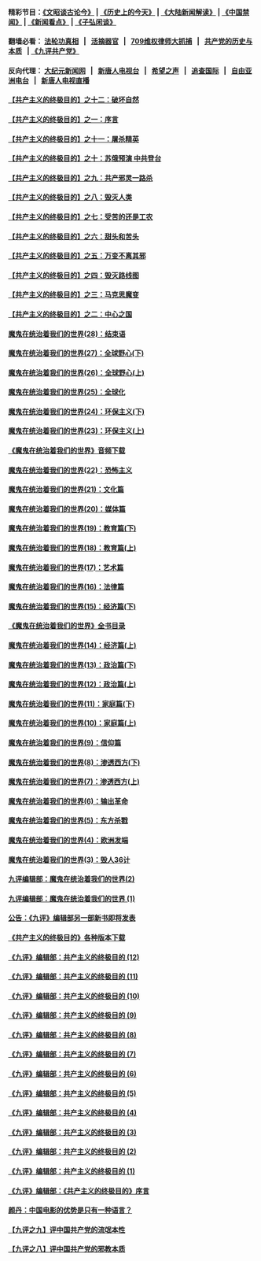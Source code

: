 #### 精彩节目：[《文昭谈古论今》](http://134.209.198.168/wenzhao) | [《历史上的今天》](http://134.209.198.168/today-in-history) | [《大陆新闻解读》](http://134.209.198.168/ntdtv-comedy) | [《中国禁闻》](http://134.209.198.168/ntdtv-news) | [《新闻看点》](http://134.209.198.168/news-insight) | [《子弘闲谈》](http://134.209.198.168/zihongxiantan/) 

  #### 翻墙必看： [法轮功真相](http://134.209.198.168:10000/videos/truth.html) &nbsp;&nbsp;|&nbsp;&nbsp; [活摘器官](http://134.209.198.168:10000/videos/res/Organs/) &nbsp;&nbsp;|&nbsp;&nbsp; [709维权律师大抓捕](http://134.209.198.168:10000/videos/709/) &nbsp;&nbsp;|&nbsp;&nbsp; [共产党的历史与本质](http://134.209.198.168:10000/videos/ccp.html) &nbsp;&nbsp;| [《九评共产党》](http://134.209.198.168:10000/videos/jiuping/) 

#### 反向代理： [大纪元新闻网](http://134.209.198.168:10080/) &nbsp;&nbsp;|&nbsp;&nbsp; [新唐人电视台](http://134.209.198.168:8000/) &nbsp;&nbsp;|&nbsp;&nbsp; [希望之声](http://134.209.198.168:8200/) &nbsp;&nbsp;|&nbsp;&nbsp; [追查国际](http://134.209.198.168:10010/) &nbsp;&nbsp;|&nbsp;&nbsp; [自由亚洲电台](http://134.209.198.168:9800/) &nbsp;&nbsp;|&nbsp;&nbsp; [新唐人电视直播](http://134.209.198.168/) 

#### [【共产主义的终极目的】之十二：破坏自然](../pages/nsc422/n11135214.md?t=03251536) 

#### [【共产主义的终极目的】之一：序言](../pages/nsc422/n11086077.md?t=03251536) 

#### [【共产主义的终极目的】之十一：屠杀精英](../pages/nsc422/n11118442.md?t=03251536) 

#### [【共产主义的终极目的】之十：苏俄预演 中共登台](../pages/nsc422/n11118424.md?t=03251536) 

#### [【共产主义的终极目的】之九：共产邪灵一路杀](../pages/nsc422/n11114139.md?t=03251536) 

#### [【共产主义的终极目的】之八：毁灭人类](../pages/nsc422/n11108503.md?t=03251536) 

#### [【共产主义的终极目的】之七：受苦的还是工农](../pages/nsc422/n11101809.md?t=03251536) 

#### [【共产主义的终极目的】之六：甜头和苦头](../pages/nsc422/n11096971.md?t=03251536) 

#### [【共产主义的终极目的】之五：万变不离其邪](../pages/nsc422/n11091285.md?t=03251536) 

#### [【共产主义的终极目的】之四：毁灭路线图](../pages/nsc422/n11086284.md?t=03251536) 

#### [【共产主义的终极目的】之三：马克思魔变](../pages/nsc422/n11061941.md?t=03251536) 

#### [【共产主义的终极目的】之二：中心之国](../pages/nsc422/n11047728.md?t=03251536) 

#### [魔鬼在统治着我们的世界(28)：结束语](../pages/nsc422/n10936246.md?t=03251536) 

#### [魔鬼在统治着我们的世界(27)：全球野心(下)](../pages/nsc422/n10928319.md?t=03251536) 

#### [魔鬼在统治着我们的世界(26)：全球野心(上)](../pages/nsc422/n10900318.md?t=03251536) 

#### [魔鬼在统治着我们的世界(25)：全球化](../pages/nsc422/n10788205.md?t=03251536) 

#### [魔鬼在统治着我们的世界(24)：环保主义(下)](../pages/nsc422/n10695307.md?t=03251536) 

#### [魔鬼在统治着我们的世界(23)：环保主义(上)](../pages/nsc422/n10688613.md?t=03251536) 

#### [《魔鬼在统治着我们的世界》音频下载](../pages/nsc422/n10635553.md?t=03251536) 

#### [魔鬼在统治着我们的世界(22)：恐怖主义](../pages/nsc422/n10614727.md?t=03251536) 

#### [魔鬼在统治着我们的世界(21)：文化篇](../pages/nsc422/n10597706.md?t=03251536) 

#### [魔鬼在统治着我们的世界(20)：媒体篇](../pages/nsc422/n10586579.md?t=03251536) 

#### [魔鬼在统治着我们的世界(19)：教育篇(下)](../pages/nsc422/n10564808.md?t=03251536) 

#### [魔鬼在统治着我们的世界(18)：教育篇(上)](../pages/nsc422/n10526970.md?t=03251536) 

#### [魔鬼在统治着我们的世界(17)：艺术篇](../pages/nsc422/n10499093.md?t=03251536) 

#### [魔鬼在统治着我们的世界(16)：法律篇](../pages/nsc422/n10485969.md?t=03251536) 

#### [魔鬼在统治着我们的世界(15)：经济篇(下)](../pages/nsc422/n10469975.md?t=03251536) 

#### [《魔鬼在统治着我们的世界》全书目录](../pages/nsc422/n10464261.md?t=03251536) 

#### [魔鬼在统治着我们的世界(14)：经济篇(上)](../pages/nsc422/n10457370.md?t=03251536) 

#### [魔鬼在统治着我们的世界(13)：政治篇(下)](../pages/nsc422/n10448270.md?t=03251536) 

#### [魔鬼在统治着我们的世界(12)：政治篇(上)](../pages/nsc422/n10444576.md?t=03251536) 

#### [魔鬼在统治着我们的世界(11)：家庭篇(下)](../pages/nsc422/n10440961.md?t=03251536) 

#### [魔鬼在统治着我们的世界(10)：家庭篇(上)](../pages/nsc422/n10435448.md?t=03251536) 

#### [魔鬼在统治着我们的世界(9)：信仰篇](../pages/nsc422/n10432159.md?t=03251536) 

#### [魔鬼在统治着我们的世界(8)：渗透西方(下)](../pages/nsc422/n10429603.md?t=03251536) 

#### [魔鬼在统治着我们的世界(7)：渗透西方(上)](../pages/nsc422/n10426013.md?t=03251536) 

#### [魔鬼在统治着我们的世界(6)：输出革命](../pages/nsc422/n10421536.md?t=03251536) 

#### [魔鬼在统治着我们的世界(5)：东方杀戮](../pages/nsc422/n10417707.md?t=03251536) 

#### [魔鬼在统治着我们的世界(4)：欧洲发端](../pages/nsc422/n10414890.md?t=03251536) 

#### [魔鬼在统治着我们的世界(3)：毁人36计](../pages/nsc422/n10411583.md?t=03251536) 

#### [九评编辑部：魔鬼在统治着我们的世界(2)](../pages/nsc422/n10410036.md?t=03251536) 

#### [九评编辑部：魔鬼在统治着我们的世界 (1)](../pages/nsc422/n10406825.md?t=03251536) 

#### [公告：《九评》编辑部另一部新书即将发表](../pages/nsc422/n10405104.md?t=03251536) 

#### [《共产主义的终极目的》各种版本下载](../pages/nsc422/n10022138.md?t=03251536) 

#### [《九评》编辑部：共产主义的终极目的 (12)](../pages/nsc422/n9933272.md?t=03251536) 

#### [《九评》编辑部：共产主义的终极目的 (11)](../pages/nsc422/n9924973.md?t=03251536) 

#### [《九评》编辑部：共产主义的终极目的 (10)](../pages/nsc422/n9920883.md?t=03251536) 

#### [《九评》编辑部：共产主义的终极目的 (9)](../pages/nsc422/n9916363.md?t=03251536) 

#### [《九评》编辑部：共产主义的终极目的 (8)](../pages/nsc422/n9912488.md?t=03251536) 

#### [《九评》编辑部：共产主义的终极目的 (7)](../pages/nsc422/n9901176.md?t=03251536) 

#### [《九评》编辑部：共产主义的终极目的 (6)](../pages/nsc422/n9899359.md?t=03251536) 

#### [《九评》编辑部：共产主义的终极目的 (5)](../pages/nsc422/n9893174.md?t=03251536) 

#### [《九评》编辑部：共产主义的终极目的 (4)](../pages/nsc422/n9891246.md?t=03251536) 

#### [《九评》编辑部：共产主义的终极目的 (3)](../pages/nsc422/n9879879.md?t=03251536) 

#### [《九评》编辑部：共产主义的终极目的 (2)](../pages/nsc422/n9876205.md?t=03251536) 

#### [《九评》编辑部：共产主义的终极目的 (1)](../pages/nsc422/n9865857.md?t=03251536) 

#### [《九评》编辑部：《共产主义的终极目的》序言](../pages/nsc422/n9862666.md?t=03251536) 

#### [颜丹：中国电影的优势是只有一种语言？](../pages/nsc422/n9583062.md?t=03251536) 

#### [【九评之九】评中国共产党的流氓本性](../pages/nsc422/n737542.md?t=03251536) 

#### [【九评之八】评中国共产党的邪教本质](../pages/nsc422/n735942.md?t=03251536) 

